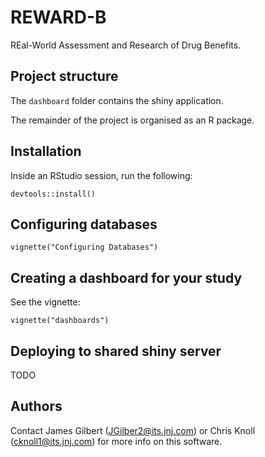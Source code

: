 # REWARD-B

REal-World Assessment and Research of Drug Benefits.

## Project structure

The `dashboard` folder contains the shiny application.

The remainder of the project is organised as an R package.

## Installation
Inside an RStudio session, run the following:

    devtools::install()

## Configuring databases

```
vignette("Configuring Databases")
```

## Creating a dashboard for your study
See the vignette:
```{r}
vignette("dashboards")
```

## Deploying to shared shiny server

TODO
 
 ## Authors
 Contact James Gilbert (JGilber2@its.jnj.com) or Chris Knoll (cknoll1@its.jnj.com) for more info
 on this software.

